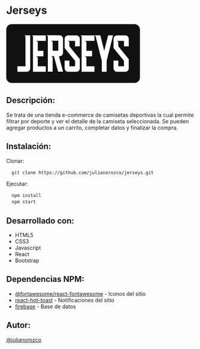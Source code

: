 # Jerseys

![](https://raw.githubusercontent.com/julianorozco/jerseys/12-firebase2/public/images/logo.PNG)

## Descripción:

Se trata de una tienda e-commerce de camisetas deportivas la cual permite filtrar por deporte y ver el detalle de la camiseta seleccionada. Se pueden agregar productos a un carrito, completar datos y finalizar la compra.

## Instalación:

Clonar:
```bash
  git clone https://github.com/julianorozco/jerseys.git
```

Ejecutar:
```bash
  npm install
  npm start
```

## Desarrollado con:

- HTML5
- CSS3
- Javascript
- React
- Bootstrap

## Dependencias NPM:

- [@fortawesome/react-fontawesome](https://fontawesome.com/v5/docs/web/use-with/react) - Iconos del sitio
- [react-hot-toast](https://react-hot-toast.com/docs) - Notificaciones del sitio
- [firebase](https://firebase.google.com) - Base de datos

## Autor:
[@julianorozco](https://github.com/julianorozco)
